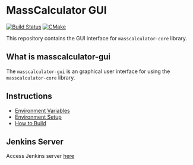 # MassCalculator GUI

[![Build Status](https://jenkins.mergimhalimi.com/buildStatus/icon?job=masscalculator-gui%2Fdevel)](https://jenkins.mergimhalimi.com/job/masscalculator-gui/job/devel/)
[![CMake](https://github.com/MassCalculator/masscalculator-gui/actions/workflows/cmake.yml/badge.svg?branch=devel)](https://github.com/MassCalculator/masscalculator-gui/actions/workflows/cmake.yml)

This repository contains the GUI interface for `masscalculator-core` library.

## What is masscalculator-gui

The `masscalculator-gui` is an graphical user interface for using the `masscalculator-core` library.

## Instructions

- [Environment Variables](docs/ENVIRONMENT.md)
- [Environment Setup](docs/SETUP.md)
- [How to Build](docs/BUILD.md)

## Jenkins Server

Access Jenkins server [here](https://jenkins.mergimhalimi.com/job/masscalculator-gui/)
